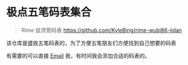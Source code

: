 # 极点五笔码表集合

> Rime 鼠须管码表 https://github.com/KyleBing/rime-wubi86-jidan

该仓库是盛放五笔码表的，为了方便五笔朋友们方便找到自己想要的码表

有需要的可以直接 [Email](mailto:kylebing@163.com) 我，有时间我会添加合适的码表的。
